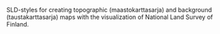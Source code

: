 SLD-styles for creating topographic (maastokarttasarja) and background (taustakarttasarja) maps with the visualization of National Land Survey of Finland.

